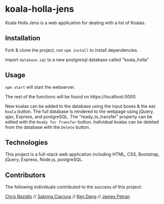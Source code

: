 # koala-holla-jens

Koala Holla Jens is a web application for dealing with a list of Koalas.

## Installation

Fork & clone the project, run ```npm install``` to install dependencies. 

import ```database.sql``` to a new postgresql database called "koala_holla"

## Usage

```npm start``` will start the webserver. 

The rest of the functions will be found on https://localhost:5000.

New koalas can be added to the database using the input boxes & the ```Add Koala``` button. The full database is rendered to the webpage using jQuery, ajax, Express, and postgreSQL. The "ready_to_transfer" property can be edited with the ```Ready for Transfer``` button. Individual koalas can be deleted from the database with the ```Delete``` button.

## Technologies

This project is a full-stack web application including HTML, CSS, Bootstrap, jQuery, Express, Node.js, postgreSQL.

## Contributors

The following individuals contributed to the success of this project:

[Chris Razidlo](https://github.com/cdraz) // 
[Sabrina Ciaciura](https://github.com/ciaci0028) // 
[Ken Dang](https://github.com/k3ndang) // 
[James Petran](https://github.com/jamespetran)
